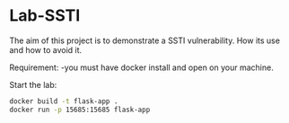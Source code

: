 # Lab-SSTI
The aim of this project is to demonstrate a SSTI vulnerability. How its use and how to avoid it. 

Requirement:
-you must have docker install and open on your machine.

Start the lab:
```bash
docker build -t flask-app .
docker run -p 15685:15685 flask-app
```
